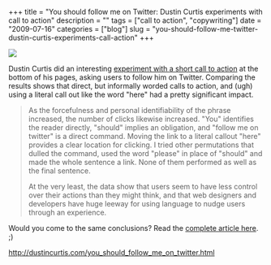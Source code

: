 +++
title = "You should follow me on Twitter: Dustin Curtis experiments with call to action"
description = ""
tags = ["call to action", "copywriting"]
date = "2009-07-16"
categories = ["blog"]
slug = "you-should-follow-me-twitter-dustin-curtis-experiments-call-action"
+++



  <div class="notebook-screenshot"><a href="http://dustincurtis.com/you_should_follow_me_on_twitter.html"><img src="//konigi.com/media/bluga/wt4a5f3892ded25.jpg"/></a></div><p>Dustin Curtis did an interesting <a href="http://dustincurtis.com/you_should_follow_me_on_twitter.html">experiment with a short call to action</a> at the bottom of his pages, asking users to follow him on Twitter. Comparing the results shows that direct, but informally worded calls to action, and (ugh) using a literal call out like the word "here" had a pretty significant impact. </p>
<blockquote><p>As the forcefulness and personal identifiability of the phrase increased, the number of clicks likewise increased. "You" identifies the reader directly, "should" implies an obligation, and "follow me on twitter" is a direct command. Moving the link to a literal callout "here" provides a clear location for clicking. I tried other permutations that dulled the command, used the word "please" in place of "should" and made the whole sentence a link. None of them performed as well as the final sentence.</p>
<p>At the very least, the data show that users seem to have less control over their actions than they might think, and that web designers and developers have huge leeway for using language to nudge users through an experience. </p></blockquote>
<p>Would you come to the same conclusions? Read the <a href="http://dustincurtis.com/you_should_follow_me_on_twitter.html">complete article here</a>. ;)</p>
    
  <a href="http://dustincurtis.com/you_should_follow_me_on_twitter.html">http://dustincurtis.com/you_should_follow_me_on_twitter.html</a>

